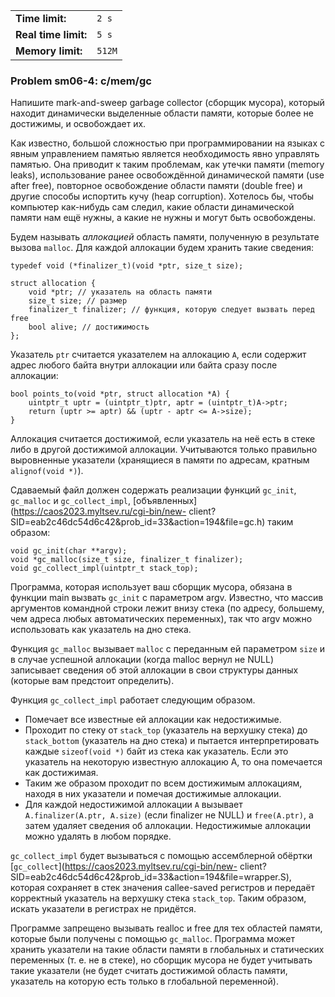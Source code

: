 |                      |        |
|----------------------|--------|
| **Time limit:**      | `2 s`  |
| **Real time limit:** | `5 s`  |
| **Memory limit:**    | `512M` |


### Problem sm06-4: c/mem/gc

Напишите mark-and-sweep garbage collector (сборщик мусора), который находит динамически выделенные
области памяти, которые более не достижимы, и освобождает их.

Как известно, большой сложностью при программировании на языках с явным управлением памятью является
необходимость явно управлять памятью. Она приводит к таким проблемам, как утечки памяти (memory
leaks), использование ранее освобождённой динамической памяти (use after free), повторное
освобождение области памяти (double free) и другие способы испортить кучу (heap corruption).
Хотелось бы, чтобы компьютер как-нибудь сам следил, какие области динамической памяти нам ещё нужны,
а какие не нужны и могут быть освобождены.

Будем называть _аллокацией_ область памяти, полученную в результате вызова `malloc`. Для каждой
аллокации будем хранить такие сведения:

    
    
    typedef void (*finalizer_t)(void *ptr, size_t size);
    
    struct allocation {
        void *ptr; // указатель на область памяти
        size_t size; // размер
        finalizer_t finalizer; // функция, которую следует вызвать перед free
        bool alive; // достижимость
    };

Указатель `ptr` считается указателем на аллокацию `A`, если содержит адрес любого байта внутри
аллокации или байта сразу после аллокации:

    
    
    bool points_to(void *ptr, struct allocation *A) {
        uintptr_t uptr = (uintptr_t)ptr, aptr = (uintptr_t)A->ptr;
        return (uptr >= aptr) && (uptr - aptr <= A->size);
    }

Аллокация считается достижимой, если указатель на неё есть в стеке либо в другой достижимой
аллокации. Учитываются только правильно выровненные указатели (хранящиеся в памяти по адресам,
кратным `alignof(void *)`).

Сдаваемый файл должен содержать реализации функций `gc_init`, `gc_malloc` и `gc_collect_impl`,
[объявленных](https://caos2023.myltsev.ru/cgi-bin/new-
client?SID=eab2c46dc54d6c42&prob_id=33&action=194&file=gc.h) таким образом:

    
    
    void gc_init(char **argv);
    void *gc_malloc(size_t size, finalizer_t finalizer);
    void gc_collect_impl(uintptr_t stack_top);

Программа, которая использует ваш сборщик мусора, обязана в функции main вызвать `gc_init` с
параметром argv. Известно, что массив аргументов командной строки лежит внизу стека (по адресу,
большему, чем адреса любых автоматических переменных), так что argv можно использовать как указатель
на дно стека.

Функция `gc_malloc` вызывает `malloc` с переданным ей параметром `size` и в случае успешной
аллокации (когда malloc вернул не NULL) записывает сведения об этой аллокации в свои структуры
данных (которые вам предстоит определить).

Функция `gc_collect_impl` работает следующим образом.

* Помечает все известные ей аллокации как недостижимые.
* Проходит по стеку от `stack_top` (указатель на верхушку стека) до `stack_bottom` (указатель на дно стека) и пытается интерпретировать каждые `sizeof(void *)` байт из стека как указатель. Если это указатель на некоторую известную аллокацию A, то она помечается как достижимая.
* Таким же образом проходит по всем достижимым аллокациям, находя в них указатели и помечая достижимые аллокации.
* Для каждой недостижимой аллокации `A` вызывает `A.finalizer(A.ptr, A.size)` (если finalizer не NULL) и `free(A.ptr)`, а затем удаляет сведения об аллокации. Недостижимые аллокации можно удалять в любом порядке.

`gc_collect_impl` будет вызываться с помощью ассемблерной обёртки
[`gc_collect`](https://caos2023.myltsev.ru/cgi-bin/new-
client?SID=eab2c46dc54d6c42&prob_id=33&action=194&file=wrapper.S), которая сохраняет в стек значения
callee-saved регистров и передаёт корректный указатель на верхушку стека `stack_top`. Таким образом,
искать указатели в регистрах не придётся.

Программе запрещено вызывать realloc и free для тех областей памяти, которые были получены с помощью
`gc_malloc`. Программа может хранить указатели на такие области памяти в глобальных и статических
переменных (т. е. не в стеке), но сборщик мусора не будет учитывать такие указатели (не будет
считать достижимой область памяти, указатель на которую есть только в глобальной переменной).

